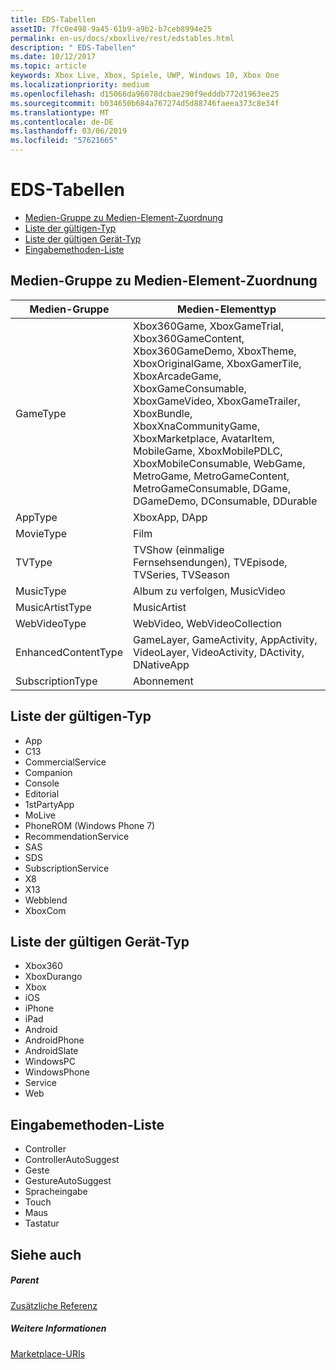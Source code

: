 ```yaml
---
title: EDS-Tabellen
assetID: 7fc0e498-9a45-61b9-a9b2-b7ceb8994e25
permalink: en-us/docs/xboxlive/rest/edstables.html
description: " EDS-Tabellen"
ms.date: 10/12/2017
ms.topic: article
keywords: Xbox Live, Xbox, Spiele, UWP, Windows 10, Xbox One
ms.localizationpriority: medium
ms.openlocfilehash: d15066da96078dcbae290f9edddb772d1963ee25
ms.sourcegitcommit: b034650b684a767274d5d88746faeea373c8e34f
ms.translationtype: MT
ms.contentlocale: de-DE
ms.lasthandoff: 03/06/2019
ms.locfileid: "57621665"
---
```

# <a name="eds-tables"></a>EDS-Tabellen

  * [Medien-Gruppe zu Medien-Element-Zuordnung](#ID4EQ)
  * [Liste der gültigen-Typ](#ID4EFD)
  * [Liste der gültigen Gerät-Typ](#ID4EPE)
  * [Eingabemethoden-Liste](#ID4ERF)

<a id="ID4EQ"></a>


## <a name="media-group-to-media-item-map"></a>Medien-Gruppe zu Medien-Element-Zuordnung

| Medien-Gruppe| Medien-Elementtyp| 
| --- | --- |
| GameType| Xbox360Game, XboxGameTrial, Xbox360GameContent, Xbox360GameDemo, XboxTheme, XboxOriginalGame, XboxGamerTile, XboxArcadeGame, XboxGameConsumable, XboxGameVideo, XboxGameTrailer, XboxBundle, XboxXnaCommunityGame, XboxMarketplace, AvatarItem, MobileGame, XboxMobilePDLC, XboxMobileConsumable, WebGame, MetroGame, MetroGameContent, MetroGameConsumable, DGame, DGameDemo, DConsumable, DDurable|
| AppType| XboxApp, DApp|
| MovieType| Film|
| TVType| TVShow (einmalige Fernsehsendungen), TVEpisode, TVSeries, TVSeason|
| MusicType| Album zu verfolgen, MusicVideo|
| MusicArtistType| MusicArtist|
| WebVideoType| WebVideo, WebVideoCollection|
| EnhancedContentType| GameLayer, GameActivity, AppActivity, VideoLayer, VideoActivity, DActivity, DNativeApp|
| SubscriptionType| Abonnement|

<a id="ID4EFD"></a>


## <a name="valid-client-type-list"></a>Liste der gültigen-Typ

   * App
   * C13
   * CommercialService
   * Companion
   * Console
   * Editorial
   * 1stPartyApp
   * MoLive
   * PhoneROM (Windows Phone 7)
   * RecommendationService
   * SAS
   * SDS
   * SubscriptionService
   * X8
   * X13
   * Webblend
   * XboxCom

<a id="ID4EPE"></a>


## <a name="valid-device-type-list"></a>Liste der gültigen Gerät-Typ

   * Xbox360
   * XboxDurango
   * Xbox
   * iOS
   * iPhone
   * iPad
   * Android
   * AndroidPhone
   * AndroidSlate
   * WindowsPC
   * WindowsPhone
   * Service
   * Web

<a id="ID4ERF"></a>


## <a name="input-method-list"></a>Eingabemethoden-Liste

   * Controller
   * ControllerAutoSuggest
   * Geste
   * GestureAutoSuggest
   * Spracheingabe
   * Touch
   * Maus
   * Tastatur

<a id="ID4EJG"></a>


## <a name="see-also"></a>Siehe auch

<a id="ID4ELG"></a>


##### <a name="parent"></a>Parent  

[Zusätzliche Referenz](atoc-xboxlivews-reference-additional.md)


<a id="ID4EXG"></a>


##### <a name="further-information"></a>Weitere Informationen

[Marketplace-URIs](../uri/marketplace/atoc-reference-marketplace.md)
